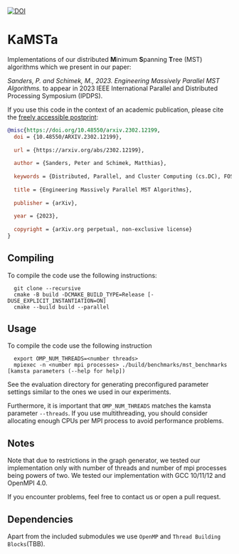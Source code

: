 [![DOI](https://zenodo.org/badge/602074500.svg)](https://zenodo.org/badge/latestdoi/602074500)

# KaMSTa

Implementations of our distributed **M**inimum **S**panning **T**ree (MST) algorithms which we present in our paper:

_Sanders, P. and Schimek, M., 2023. Engineering Massively Parallel MST Algorithms._ to appear in 2023 IEEE International Parallel and Distributed Processing Symposium (IPDPS).

If you use this code in the context of an academic publication, please cite the [freely accessible postprint](https://arxiv.org/abs/2302.12199):
```bibtex
@misc{https://doi.org/10.48550/arxiv.2302.12199,
  doi = {10.48550/ARXIV.2302.12199},
  
  url = {https://arxiv.org/abs/2302.12199},
  
  author = {Sanders, Peter and Schimek, Matthias},
  
  keywords = {Distributed, Parallel, and Cluster Computing (cs.DC), FOS: Computer and information sciences, FOS: Computer and information sciences},
  
  title = {Engineering Massively Parallel MST Algorithms},
  
  publisher = {arXiv},
  
  year = {2023},
  
  copyright = {arXiv.org perpetual, non-exclusive license}
}
```

## Compiling

To compile the code use the following instructions:
```
  git clone --recursive
  cmake -B build -DCMAKE_BUILD_TYPE=Release [-DUSE_EXPLICIT_INSTANTIATION=ON]
  cmake --build build --parallel
```

## Usage

To compile the code use the following instruction
```
  export OMP_NUM_THREADS=<number threads>
  mpiexec -n <number mpi processes> ./build/benchmarks/mst_benchmarks [kamsta parameters (--help for help])
```
See the evaluation directory for generating preconfigured parameter settings similar to the ones we used in our experiments.

Furthermore, it is important that `OMP_NUM_THREADS` matches the kamsta parameter `--threads`.
If you use multithreading, you should consider allocating enough CPUs per MPI process to avoid performance problems.

## Notes
Note that due to restrictions in the graph generator, we tested our implementation only with number of threads and number of mpi processes being powers of two.
We tested our implementation with GCC 10/11/12 and OpenMPI 4.0.

If you encounter problems, feel free to contact us or open a pull request.

## Dependencies
Apart from the included submodules we use `OpenMP` and `Thread Building Blocks`(TBB).
